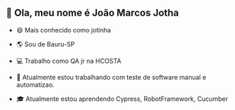 👋 Ola, meu nome é João Marcos Jotha
--------------------------------------------------------------------

* 😄 Mais conhecido como jotinha

* 🌎 Sou de Bauru-SP

* :computer: Trabalho como QA jr na HCOSTA

* :thought_balloon: Atualmente estou trabalhando com teste de software manual e automatizao.

* :mortar_board: Atualmente estou aprendendo Cypress, RobotFramework, Cucumber 

<!---
jothajoao/jothajoao is a ✨ special ✨ repository because its `README.md` (this file) appears on your GitHub profile.
You can click the Preview link to take a look at your changes.
--->
